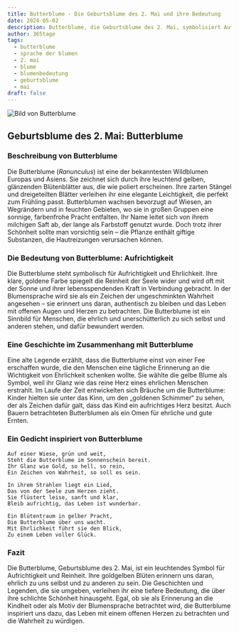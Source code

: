 ```yaml
---
title: Butterblume - Die Geburtsblume des 2. Mai und ihre Bedeutung
date: 2024-05-02
description: Butterblume, die Geburtsblume des 2. Mai, symbolisiert Aufrichtigkeit. Erfahre mehr über ihre Geschichte, Bedeutung und Symbolik in der Sprache der Blumen.
author: 365tage
tags:
  - butterblume
  - sprache der blumen
  - 2. mai
  - blume
  - blumenbedeutung
  - geburtsblume
  - mai
draft: false
---
```


![Bild von Butterblume](https://cdn.pixabay.com/photo/2023/07/02/07/20/buttercup-8101494_1280.jpg#center)


## Geburtsblume des 2. Mai: Butterblume

### Beschreibung von Butterblume

Die Butterblume (_Ranunculus_) ist eine der bekanntesten Wildblumen Europas und Asiens. Sie zeichnet sich durch ihre leuchtend gelben, glänzenden Blütenblätter aus, die wie poliert erscheinen. Ihre zarten Stängel und dreigeteilten Blätter verleihen ihr eine elegante Leichtigkeit, die perfekt zum Frühling passt. Butterblumen wachsen bevorzugt auf Wiesen, an Wegrändern und in feuchten Gebieten, wo sie in großen Gruppen eine sonnige, farbenfrohe Pracht entfalten. Ihr Name leitet sich von ihrem milchigen Saft ab, der lange als Farbstoff genutzt wurde. Doch trotz ihrer Schönheit sollte man vorsichtig sein – die Pflanze enthält giftige Substanzen, die Hautreizungen verursachen können.

### Die Bedeutung von Butterblume: Aufrichtigkeit

Die Butterblume steht symbolisch für Aufrichtigkeit und Ehrlichkeit. Ihre klare, goldene Farbe spiegelt die Reinheit der Seele wider und wird oft mit der Sonne und ihrer lebensspendenden Kraft in Verbindung gebracht. In der Blumensprache wird sie als ein Zeichen der ungeschminkten Wahrheit angesehen – sie erinnert uns daran, authentisch zu bleiben und das Leben mit offenen Augen und Herzen zu betrachten. Die Butterblume ist ein Sinnbild für Menschen, die ehrlich und unerschütterlich zu sich selbst und anderen stehen, und dafür bewundert werden.

### Eine Geschichte im Zusammenhang mit Butterblume

Eine alte Legende erzählt, dass die Butterblume einst von einer Fee erschaffen wurde, die den Menschen eine tägliche Erinnerung an die Wichtigkeit von Ehrlichkeit schenken wollte. Sie wählte die gelbe Blume als Symbol, weil ihr Glanz wie das reine Herz eines ehrlichen Menschen erstrahlt. Im Laufe der Zeit entwickelten sich Bräuche um die Butterblume: Kinder hielten sie unter das Kinn, um den „goldenen Schimmer“ zu sehen, der als Zeichen dafür galt, dass das Kind ein aufrichtiges Herz besitzt. Auch Bauern betrachteten Butterblumen als ein Omen für ehrliche und gute Ernten.

### Ein Gedicht inspiriert von Butterblume

```
Auf einer Wiese, grün und weit,  
Steht die Butterblume im Sonnenschein bereit.  
Ihr Glanz wie Gold, so hell, so rein,  
Ein Zeichen von Wahrheit, so soll es sein.  

In ihrem Strahlen liegt ein Lied,  
Das von der Seele zum Herzen zieht.  
Sie flüstert leise, sanft und klar,  
Bleib aufrichtig, das Leben ist wunderbar.  

Ein Blütentraum in gelber Pracht,  
Die Butterblume über uns wacht.  
Mit Ehrlichkeit führt sie den Blick,  
Zu einem Leben voller Glück.  
```

### Fazit

Die Butterblume, Geburtsblume des 2. Mai, ist ein leuchtendes Symbol für Aufrichtigkeit und Reinheit. Ihre goldgelben Blüten erinnern uns daran, ehrlich zu uns selbst und zu anderen zu sein. Die Geschichten und Legenden, die sie umgeben, verleihen ihr eine tiefere Bedeutung, die über ihre schlichte Schönheit hinausgeht. Egal, ob sie als Erinnerung an die Kindheit oder als Motiv der Blumensprache betrachtet wird, die Butterblume inspiriert uns dazu, das Leben mit einem offenen Herzen zu betrachten und die Wahrheit zu würdigen.